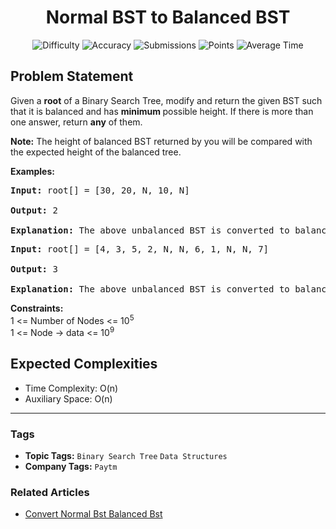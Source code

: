 <h1 align="center">Normal BST to Balanced BST</h1>

<p align="center">
  <img alt="Difficulty" title="Difficulty" src="https://custom-icon-badges.demolab.com/badge/Difficulty: Medium-1F222E?style=for-the-badge&logoColor=white&logo=fire"/>
  <img alt="Accuracy" title="Accuracy" src="https://custom-icon-badges.demolab.com/badge/Accuracy: 66.08%25-1F222E?style=for-the-badge&logoColor=white&logo=target"/>
  <img alt="Submissions" title="Submissions" src="https://custom-icon-badges.demolab.com/badge/Submissions: 59K+-1F222E?style=for-the-badge&logoColor=white&logo=repo"/>
  <img alt="Points" title="Points" src="https://custom-icon-badges.demolab.com/badge/Points: 4-1F222E?style=for-the-badge&logoColor=white&logo=award"/>
  <img alt="Average Time" title="Average Time" src="https://custom-icon-badges.demolab.com/badge/Average%20Time: N/A-1F222E?style=for-the-badge&logoColor=white&logo=clock"/>
</p>

## Problem Statement

Given a <b>root</b> of a Binary Search Tree, modify and return the given BST such that it is balanced and has <b>minimum </b>possible height. If there is more than one answer, return <b>any</b> of them.

<b>Note:</b> The height of balanced BST returned by you will be compared with the expected height of the balanced tree.

<b>Examples:</b>

<pre><b>Input: </b>root[] = [30, 20, N, 10, N]
     <br><b>Output: </b>2
     <br><b>Explanation:</b> The above unbalanced BST is converted to balanced with the minimum possible height i.e. 2.
</pre>

<pre><b>Input: </b>root[] = [4, 3, 5, 2, N, N, 6, 1, N, N, 7]
     
<b>Output: </b>3
     <br><b>Explanation:</b> The above unbalanced BST is converted to balanced with the minimum possible height i.e. 3.</pre>

<b>Constraints:</b><br>1 <= Number of Nodes <= 10<sup>5</sup><br>1 <= Node -> data <= 10<sup>9</sup>

## Expected Complexities
- Time Complexity: O(n)
- Auxiliary Space: O(n)

<hr>

### Tags
- **Topic Tags:** `Binary Search Tree` `Data Structures`
- **Company Tags:** `Paytm`

### Related Articles
- [Convert Normal Bst Balanced Bst](https://www.geeksforgeeks.org/convert-normal-bst-balanced-bst/)
